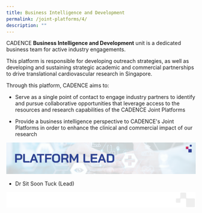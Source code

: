 ```yaml
---
title: Business Intelligence and Development
permalink: /joint-platforms/4/
description: ""
---
```

CADENCE **Business Intelligence and Development** unit is a dedicated business team for active industry engagements. 

This platform is responsible for developing outreach strategies, as well as developing and sustaining strategic academic and commercial partnerships to drive translational cardiovascular research in Singapore.

Through this platform, CADENCE aims to:

*   Serve as a single point of contact to engage industry partners to identify and pursue collaborative opportunities that leverage access to the resources and research capabilities of the CADENCE Joint Platforms 

*   Provide a business intelligence perspective to CADENCE's Joint Platforms in order to enhance the clinical and commercial impact of our research
 
![](/images/Banners/platform%204%20-%20platform%20lead.png)

* Dr Sit Soon Tuck (Lead)

![](/images/Banners/page%20footer%201.png)